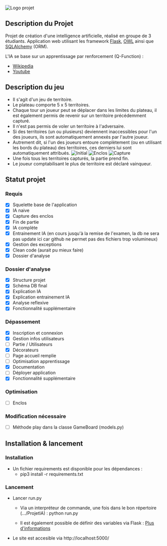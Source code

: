 ![Logo projet](https://i.ibb.co/ftvWCkY/258521491-421855366159472-2338510668152101421-n.png)

## Description du Projet
Projet de création d'une intelligence artificielle, réalisé en groupe de 3 étudiants.
Application web utilisant les framework [Flask](https://flask.palletsprojects.com/en/2.0.x/), [OWL](https://github.com/odoo/owl) ainsi que [SQLAlchemy](https://www.sqlalchemy.org/) (ORM).

L'IA se base sur un apprentissage par renforcement (Q-Function) :

- [Wikipedia](https://fr.wikipedia.org/wiki/Q-learning)
- [Youtube](https://www.youtube.com/watch?v=a0bVIyIJ074&t=747s)

## Description du jeu 
- Il s'agit d'un jeu de territoire.
- Le plateau comporte 5 x 5 territoires.
- Chaque tour un joueur peut se déplacer dans les limites du plateau, il est également permis de revenir sur un territoire précédemment capturé.
- Il n'est pas permis de voler un territoire à l'adversaire.
- Si des territoires (un ou plusieurs) deviennent inaccessibles pour l'un des joueurs, ils sont automatiquement annexés par l'autre joueur.
- Autrement dit, si l'un des joueurs entoure complètement (ou en utilisant les bords du plateau) des territoires, ces derniers lui sont automatiquement attribués.
![Initial](https://i.ibb.co/Cn8XZ2k/1.png)
![Enclos](https://i.ibb.co/gM9qQXZ/2.png)
![Capture](https://i.ibb.co/Y3XL15K/3.png)
- Une fois tous les territoires capturés, la partie prend fin.
- Le joueur comptabilisant le plus de territoire est déclaré vainqueur.

## Statut projet
### Requis
- [x] Squelette base de l'application
- [x] IA naive
- [x] Capture des enclos
- [x] Fin de partie
- [x] IA complète
- [x] Entrainement IA (en cours jusqu'à la remise de l'examen, la db ne sera pas update ici car github ne permet pas des fichiers trop volumineux)
- [x] Gestion des exceptions
- [x] Clean code (aurait pu mieux faire)
- [x] Dossier d'analyse
### Dossier d'analyse
- [x] Structure projet
- [x] Schéma DB final
- [x] Explication IA
- [x] Explication entrainement IA
- [x] Analyse reflexive 
- [x] Fonctionnalité supplémentaire
### Dépassement
- [x] Inscription et connexion
- [x] Gestion infos utilisateurs
- [ ] Partie / Utilisateurs
- [x] Décorateurs
- [ ] Page accueil remplie
- [ ] Optimisation apprentissage 
- [x] Documentation
- [ ] Déployer application
- [x] Fonctionnalité supplémentaire
### Optimisation 
- [ ] Enclos
### Modification nécessaire
- [ ] Méthode play dans la classe GameBoard (models.py)

## Installation & lancement
### Installation
- Un fichier requirements est disponible pour les dépendances :
	- pip3 install -r requirements.txt
### Lancement
- Lancer run.py
	- Via un interpréteur de commande, une fois dans le bon répertoire (.../ProjetIA) : python run.py

	- Il est également possible de définir des variables via Flask : [Plus d'informations](https://flask.palletsprojects.com/en/2.0.x/cli/)

- Le site est accesible via http://localhost:5000/



